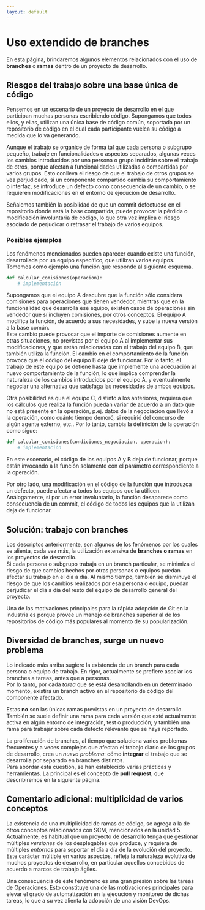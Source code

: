 ```yaml
---
layout: default
---
```


# Uso extendido de branches
En esta página, brindaremos algunos elementos relacionados con el uso de **branches** o **ramas** dentro de un proyecto de desarrollo.

## Riesgos del trabajo sobre una base única de código
Pensemos en un escenario de un proyecto de desarrollo en el que participan muchas personas escribiendo código.
Supongamos que todos ellos, y ellas, utilizan una única base de código común, soportada por un repositorio de código en el cual cada participante vuelca su código a medida que lo va generando.

Aunque el trabajo se organice de forma tal que cada persona o subgrupo pequeño, trabaje en funcionalidades o aspectos separados, algunas veces los cambios  introducidos por una persona o grupo incidirán sobre el trabajo de otros, porque afectan a funcionalidades utilizadas o compartidas por varios grupos. 
Esto conlleva el riesgo de que el trabajo de otros grupos se vea perjudicado, si un componente compartido cambia su comportamiento o interfaz, se introduce un defecto como consecuencia de un cambio, o se requieren modificaciones en el entorno de ejecución de desarrollo.

Señalemos también la posiblidad de que un commit defectuoso en el repositorio donde está la base compartida, puede provocar la pérdida o modificación involuntaria de código, lo que otra vez implica el riesgo asociado de perjudicar o retrasar el trabajo de varios equipos.


### Posibles ejemplos
Los fenómenos mencionados pueden aparecer cuando existe una función, desarrollada por un equipo específico, que utilizan varios equipos. Tomemos como ejemplo una función que responde al siguiente esquema.
``` python
def calcular_comisiones(operacion):
    # implementación
```

Supongamos que el equipo A descubre que la función sólo considera comisiones para operaciones que tienen vendedor, mientras que en la funcionalidad que desarrolla ese equipo, existen casos de operaciones sin vendedor que sí incluyen comisiones, por otros conceptos.
El equipo A modifica la función, de acuerdo a sus necesidades, y sube la nueva versión a la base común.  
Este cambio puede provocar que el importe de comisiones aumente en otras situaciones, no previstas por el equipo A al implementar sus modificaciones, y que están relacionadas con el trabajo del equipo B, que también utiliza la función. El cambio en el comportamiento de la función provoca que el código del  equipo B deje de funcionar. Por lo tanto, el trabajo de este equipo se detiene hasta que implemente una adecuación al nuevo comportamiento de la función, lo que implica comprender la naturaleza de los cambios introducidos por el equipo A, y eventualmente negociar una alternativa que satisfaga las necesidades de ambos equipos.

Otra posibilidad es que el equipo C, distinto a los anteriores, requiera que los cálculos que realiza la función puedan variar de acuerdo a un dato que no está presente en la operación, p.ej. datos de la negociación que llevó a la operación, como cuánto tiempo demoró, si requirió del concurso de algún agente externo, etc.. Por lo tanto, cambia la definición de la operación como sigue:
``` python
def calcular_comisiones(condiciones_negociacion, operacion):
    # implementación
```
En este escenario, el código de los equipos A y B deja de funcionar, porque están invocando a la función solamente con el parámetro correspondiente a la operación.

Por otro lado, una modificación en el código de la función que introduzca un defecto, puede afectar a todos los equipos que la utilicen.  
Análogamente, si por un error involuntario, la función desaparece como consecuencia de un commit, el código de todos los equipos que la utilizan deja de funcionar.


## Solución: trabajo con branches
Los descriptos anteriormente, son algunos de los fenómenos por los cuales se alienta, cada vez más, la utilización extensiva de **branches o ramas** en los proyectos de desarrollo.  
Si cada persona o subgrupo trabaja en un branch particular, se minimiza el riesgo de que cambios hechos por otras personas o equipos puedan afectar su trabajo en el día a día. Al mismo tiempo, también se disminuye el riesgo de que los cambios realizados por esa persona o equipo, puedan perjudicar el día a día del resto del equipo de desarrollo general del proyecto.

Una de las motivaciones principales para la rápida adopción de Git en la industria es porque provee un manejo de branches superior al de los repositorios de código más populares al momento de su popularización.


## Diversidad de branches, surge un nuevo problema
Lo indicado más arriba sugiere la existencia de un branch para cada persona o equipo de trabajo. En rigor, actualmente se prefiere asociar los branches a tareas, antes que a personas.  
Por lo tanto, por cada _tarea_ que se está desarrollando en un determinado momento, existirá un branch activo en el repositorio de código del componente afectado.

Estas **no** son las únicas ramas previstas en un proyecto de desarrollo.
También se suele definir una rama para cada versión que esté actualmente activa en algún entorno de integración, test o producción; y también una rama para trabajar sobre cada defecto relevante que se haya reportado.

La proliferación de branches, al tiempo que soluciona varios problemas frecuentes y a veces complejos que afectan el trabajo diario de los grupos de desarrollo, crea un _nuevo problema_: cómo **integrar** el trabajo que se desarrolla por separado en branches distintos.  
Para abordar esta cuestión, se han establecido varias prácticas y herramientas. La principal es el concepto de **pull request**, que describiremos en la siguiente página.


## Comentario adicional: multiplicidad de varios conceptos
La existencia de una multiplicidad de ramas de código, se agrega a la de otros conceptos relacionados con SCM, mencionados en la unidad 5.
Actualmente, es habitual que un proyecto de desarrollo tenga que gestionar múltiples _versiones_ de los desplegables que produce, y requiera de múltiples _entornos_ para soportar el día a día de la evolución del proyecto.  
Este carácter múltiple en varios aspectos, refleja la naturaleza evolutiva de muchos proyectos de desarrollo, en particular aquellos concebidos de acuerdo a marcos de trabajo ágiles.

Una consecuencia de este fenómeno es una gran presión sobre las tareas de Operaciones. Esto constituye una de las motivaciones principales para elevar el grado de automatización en la ejecución y monitoreo de dichas tareas, lo que a su vez alienta la adopción de una visión DevOps.